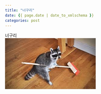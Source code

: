 ```yaml
---
title: "너구리"
date: {{ page.date | date_to_xmlschema }}
categories: post
---
```

너구리 <br>
<img src="/assets/image/KakaoTalk_20190313_203125409.jpg" title="너구리" alt="너구리"/>

